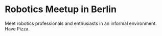 # Robotics Meetup in Berlin
Meet robotics professionals and enthusiasts in an informal environment. Have Pizza.
